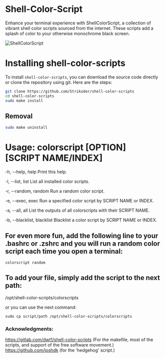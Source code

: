 # Shell-Color-Script
Enhance your terminal experience with ShellColorScript, a collection of vibrant shell color scripts sourced from the internet. These scripts add a splash of color to your otherwise monochrome black screen.

![ShellColorScript](https://github.com/Strikoder/shell-color-scripts/blob/main/README.png?raw=true)

# Installing shell-color-scripts 
To install `shell-color-scripts`, you can download the source code directly or clone the repository using git. Here are the steps:

``` bash
git clone https://github.com/Strikoder/shell-color-scripts
cd shell-color-scripts
sudo make install
```

## Removal
``` bash
sudo make uninstall
```

# Usage: colorscript [OPTION] [SCRIPT NAME/INDEX]
-h, --help, help        	Print this help.

-l, --list, list        	List all installed color scripts.

-r, --random, random    	Run a random color script.

-e, --exec, exec        	Run a specified color script by SCRIPT NAME or INDEX.

-a, --all, all          	List the outputs of all colorscripts with their SCRIPT NAME.

-b, --blacklist, blacklist	Blacklist a color script by SCRIPT NAME or INDEX.



## For even more fun, add the following line to your .bashrc or .zshrc and you will run a random color script each time you open a terminal:

``` 
colorscript random
```
## To add your file, simply add the script to the next path:

/opt/shell-color-scripts/colorscripts

or you can use the next command:

```
sudo cp script/path /opt/shell-color-scripts/colorscripts
```

### Acknowledgments: 
https://gitlab.com/dwt1/shell-color-scripts (For the makefile, most of the scripts, and support of the free software movement.)
https://github.com/joshdk (for the 'hedgehog' script.)
